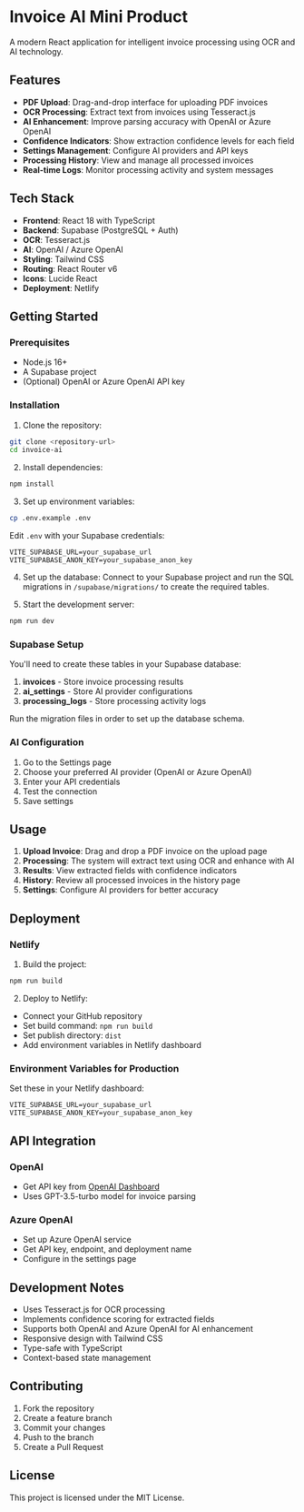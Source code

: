 # Invoice AI Mini Product

A modern React application for intelligent invoice processing using OCR and AI technology.

## Features

- **PDF Upload**: Drag-and-drop interface for uploading PDF invoices
- **OCR Processing**: Extract text from invoices using Tesseract.js
- **AI Enhancement**: Improve parsing accuracy with OpenAI or Azure OpenAI
- **Confidence Indicators**: Show extraction confidence levels for each field
- **Settings Management**: Configure AI providers and API keys
- **Processing History**: View and manage all processed invoices
- **Real-time Logs**: Monitor processing activity and system messages

## Tech Stack

- **Frontend**: React 18 with TypeScript
- **Backend**: Supabase (PostgreSQL + Auth)
- **OCR**: Tesseract.js
- **AI**: OpenAI / Azure OpenAI
- **Styling**: Tailwind CSS
- **Routing**: React Router v6
- **Icons**: Lucide React
- **Deployment**: Netlify

## Getting Started

### Prerequisites

- Node.js 16+
- A Supabase project
- (Optional) OpenAI or Azure OpenAI API key

### Installation

1. Clone the repository:
```bash
git clone <repository-url>
cd invoice-ai
```

2. Install dependencies:
```bash
npm install
```

3. Set up environment variables:
```bash
cp .env.example .env
```

Edit `.env` with your Supabase credentials:
```
VITE_SUPABASE_URL=your_supabase_url
VITE_SUPABASE_ANON_KEY=your_supabase_anon_key
```

4. Set up the database:
Connect to your Supabase project and run the SQL migrations in `/supabase/migrations/` to create the required tables.

5. Start the development server:
```bash
npm run dev
```

### Supabase Setup

You'll need to create these tables in your Supabase database:

1. **invoices** - Store invoice processing results
2. **ai_settings** - Store AI provider configurations
3. **processing_logs** - Store processing activity logs

Run the migration files in order to set up the database schema.

### AI Configuration

1. Go to the Settings page
2. Choose your preferred AI provider (OpenAI or Azure OpenAI)
3. Enter your API credentials
4. Test the connection
5. Save settings

## Usage

1. **Upload Invoice**: Drag and drop a PDF invoice on the upload page
2. **Processing**: The system will extract text using OCR and enhance with AI
3. **Results**: View extracted fields with confidence indicators
4. **History**: Review all processed invoices in the history page
5. **Settings**: Configure AI providers for better accuracy

## Deployment

### Netlify

1. Build the project:
```bash
npm run build
```

2. Deploy to Netlify:
- Connect your GitHub repository
- Set build command: `npm run build`
- Set publish directory: `dist`
- Add environment variables in Netlify dashboard

### Environment Variables for Production

Set these in your Netlify dashboard:
```
VITE_SUPABASE_URL=your_supabase_url
VITE_SUPABASE_ANON_KEY=your_supabase_anon_key
```

## API Integration

### OpenAI
- Get API key from [OpenAI Dashboard](https://platform.openai.com/api-keys)
- Uses GPT-3.5-turbo model for invoice parsing

### Azure OpenAI
- Set up Azure OpenAI service
- Get API key, endpoint, and deployment name
- Configure in the settings page

## Development Notes

- Uses Tesseract.js for OCR processing
- Implements confidence scoring for extracted fields
- Supports both OpenAI and Azure OpenAI for AI enhancement
- Responsive design with Tailwind CSS
- Type-safe with TypeScript
- Context-based state management

## Contributing

1. Fork the repository
2. Create a feature branch
3. Commit your changes
4. Push to the branch
5. Create a Pull Request

## License

This project is licensed under the MIT License.